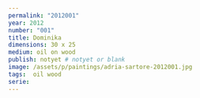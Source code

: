 ```yaml
---
permalink: "2012001"
year: 2012
number: "001"
title: Dominika
dimensions: 30 x 25
medium: oil on wood
publish: notyet # notyet or blank
image: /assets/p/paintings/adria-sartore-2012001.jpg
tags:  oil wood
serie:
---
```

